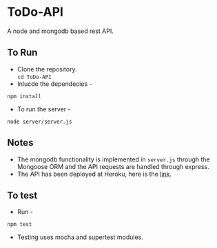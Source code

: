 # ToDo-API
A node and mongodb based rest API. 

## To Run 
* Clone the repository.  
 ``` cd ToDo-API ```
* Inlucde the dependecies - 
``` node
npm install
```
* To run the server - 
``` node
node server/server.js
```
## Notes 
* The mongodb functionality is implemented in ```server.js``` through the Mongoose ORM and the API requests are handled through express. 
* The API has been deployed at Heroku, here is the <a href = "https://polar-garden-35382.herokuapp.com/"> link</a>.
## To test
* Run - 
``` node 
npm test
```
* Testing uses mocha and supertest modules.
